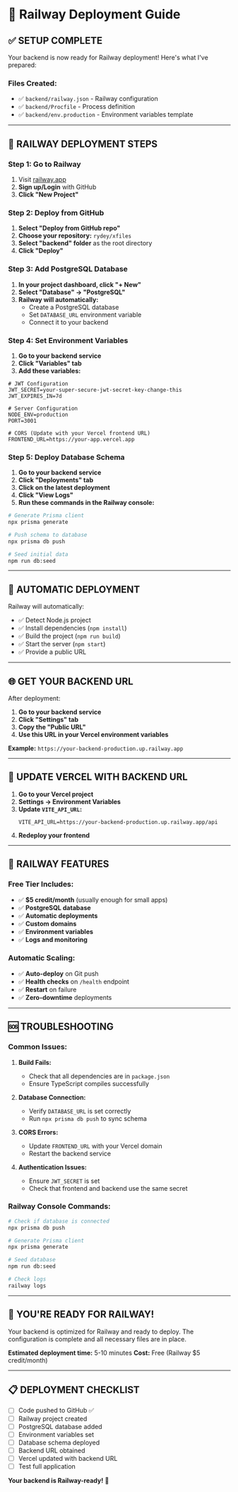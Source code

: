 # 🚂 Railway Deployment Guide

## ✅ **SETUP COMPLETE**

Your backend is now ready for Railway deployment! Here's what I've prepared:

### **Files Created:**
- ✅ `backend/railway.json` - Railway configuration
- ✅ `backend/Procfile` - Process definition
- ✅ `backend/env.production` - Environment variables template

---

## 🚀 **RAILWAY DEPLOYMENT STEPS**

### **Step 1: Go to Railway**
1. Visit [railway.app](https://railway.app)
2. **Sign up/Login** with GitHub
3. **Click "New Project"**

### **Step 2: Deploy from GitHub**
1. **Select "Deploy from GitHub repo"**
2. **Choose your repository:** `rydey/xfiles`
3. **Select "backend" folder** as the root directory
4. **Click "Deploy"**

### **Step 3: Add PostgreSQL Database**
1. **In your project dashboard, click "+ New"**
2. **Select "Database" → "PostgreSQL"**
3. **Railway will automatically:**
   - Create a PostgreSQL database
   - Set `DATABASE_URL` environment variable
   - Connect it to your backend

### **Step 4: Set Environment Variables**
1. **Go to your backend service**
2. **Click "Variables" tab**
3. **Add these variables:**

```env
# JWT Configuration
JWT_SECRET=your-super-secure-jwt-secret-key-change-this
JWT_EXPIRES_IN=7d

# Server Configuration
NODE_ENV=production
PORT=3001

# CORS (Update with your Vercel frontend URL)
FRONTEND_URL=https://your-app.vercel.app
```

### **Step 5: Deploy Database Schema**
1. **Go to your backend service**
2. **Click "Deployments" tab**
3. **Click on the latest deployment**
4. **Click "View Logs"**
5. **Run these commands in the Railway console:**

```bash
# Generate Prisma client
npx prisma generate

# Push schema to database
npx prisma db push

# Seed initial data
npm run db:seed
```

---

## 🔧 **AUTOMATIC DEPLOYMENT**

Railway will automatically:
- ✅ Detect Node.js project
- ✅ Install dependencies (`npm install`)
- ✅ Build the project (`npm run build`)
- ✅ Start the server (`npm start`)
- ✅ Provide a public URL

---

## 🌐 **GET YOUR BACKEND URL**

After deployment:
1. **Go to your backend service**
2. **Click "Settings" tab**
3. **Copy the "Public URL"**
4. **Use this URL in your Vercel environment variables**

**Example:** `https://your-backend-production.up.railway.app`

---

## 🔄 **UPDATE VERCEL WITH BACKEND URL**

1. **Go to your Vercel project**
2. **Settings → Environment Variables**
3. **Update `VITE_API_URL`:**
   ```
   VITE_API_URL=https://your-backend-production.up.railway.app/api
   ```
4. **Redeploy your frontend**

---

## 🎯 **RAILWAY FEATURES**

### **Free Tier Includes:**
- ✅ **$5 credit/month** (usually enough for small apps)
- ✅ **PostgreSQL database**
- ✅ **Automatic deployments**
- ✅ **Custom domains**
- ✅ **Environment variables**
- ✅ **Logs and monitoring**

### **Automatic Scaling:**
- ✅ **Auto-deploy** on Git push
- ✅ **Health checks** on `/health` endpoint
- ✅ **Restart** on failure
- ✅ **Zero-downtime** deployments

---

## 🆘 **TROUBLESHOOTING**

### **Common Issues:**

1. **Build Fails:**
   - Check that all dependencies are in `package.json`
   - Ensure TypeScript compiles successfully

2. **Database Connection:**
   - Verify `DATABASE_URL` is set correctly
   - Run `npx prisma db push` to sync schema

3. **CORS Errors:**
   - Update `FRONTEND_URL` with your Vercel domain
   - Restart the backend service

4. **Authentication Issues:**
   - Ensure `JWT_SECRET` is set
   - Check that frontend and backend use the same secret

### **Railway Console Commands:**
```bash
# Check if database is connected
npx prisma db push

# Generate Prisma client
npx prisma generate

# Seed database
npm run db:seed

# Check logs
railway logs
```

---

## 🎉 **YOU'RE READY FOR RAILWAY!**

Your backend is optimized for Railway and ready to deploy. The configuration is complete and all necessary files are in place.

**Estimated deployment time:** 5-10 minutes
**Cost:** Free (Railway $5 credit/month)

---

## 📋 **DEPLOYMENT CHECKLIST**

- [ ] Code pushed to GitHub ✅
- [ ] Railway project created
- [ ] PostgreSQL database added
- [ ] Environment variables set
- [ ] Database schema deployed
- [ ] Backend URL obtained
- [ ] Vercel updated with backend URL
- [ ] Test full application

**Your backend is Railway-ready!** 🚂
